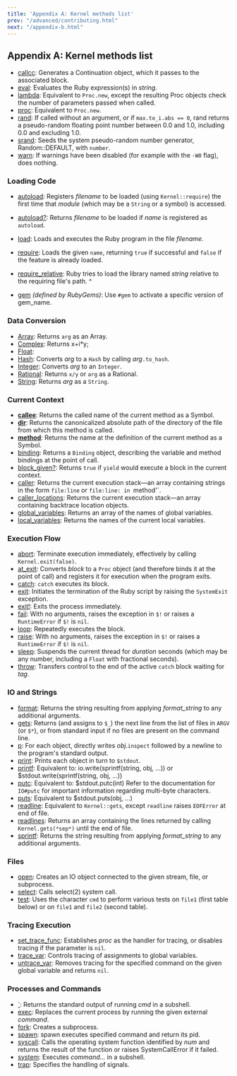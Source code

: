 ```yaml
---
title: 'Appendix A: Kernel methods list'
prev: "/advanced/contributing.html"
next: "/appendix-b.html"
---
```


## Appendix A: Kernel methods list



* <a href='https://ruby-doc.org/core-2.5.0/Kernel.html#method-i-callcc'
  class='ruby-doc remote' target='_blank'>callcc</a>\: Generates a
  Continuation object, which it passes to the associated block.
* <a href='https://ruby-doc.org/core-2.5.0/Kernel.html#method-i-eval'
  class='ruby-doc remote' target='_blank'>eval</a>\: Evaluates the Ruby
  expression(s) in *string*.
* <a href='https://ruby-doc.org/core-2.5.0/Kernel.html#method-i-lambda'
  class='ruby-doc remote' target='_blank'>lambda</a>\: Equivalent to
  `Proc.new`, except the resulting Proc objects check the number of
  parameters passed when called.
* <a href='https://ruby-doc.org/core-2.5.0/Kernel.html#method-i-proc'
  class='ruby-doc remote' target='_blank'>proc</a>\: Equivalent to
  `Proc.new`.
* <a href='https://ruby-doc.org/core-2.5.0/Kernel.html#method-i-rand'
  class='ruby-doc remote' target='_blank'>rand</a>\: If called without
  an argument, or if `max.to_i.abs == 0`, rand returns a pseudo-random
  floating point number between 0.0 and 1.0, including 0.0 and excluding
  1.0.
* <a href='https://ruby-doc.org/core-2.5.0/Kernel.html#method-i-srand'
  class='ruby-doc remote' target='_blank'>srand</a>\: Seeds the system
  pseudo-random number generator, Random::DEFAULT, with `number`.
* <a href='https://ruby-doc.org/core-2.5.0/Kernel.html#method-i-warn'
  class='ruby-doc remote' target='_blank'>warn</a>\: If warnings have
  been disabled (for example with the `-W0` flag), does nothing.

### Loading Code

* <a
  href='https://ruby-doc.org/core-2.5.0/Kernel.html#method-i-autoload'
  class='ruby-doc remote' target='_blank'>autoload</a>\: Registers
  *filename* to be loaded (using `Kernel::require`) the first time that
  *module* (which may be a `String` or a symbol) is accessed.
* <a
  href='https://ruby-doc.org/core-2.5.0/Kernel.html#method-i-autoload-3F'
  class='ruby-doc remote' target='_blank'>autoload?</a>\: Returns
  *filename* to be loaded if *name* is registered as `autoload`.
* <a href='https://ruby-doc.org/core-2.5.0/Kernel.html#method-i-load'
  class='ruby-doc remote' target='_blank'>load</a>\: Loads and executes
  the Ruby program in the file *filename*.
* <a href='https://ruby-doc.org/core-2.5.0/Kernel.html#method-i-require'
  class='ruby-doc remote' target='_blank'>require</a>\: Loads the given
  `name`, returning `true` if successful and `false` if the feature is
  already loaded.
* <a
  href='https://ruby-doc.org/core-2.5.0/Kernel.html#method-i-require_relative'
  class='ruby-doc remote' target='_blank'>require_relative</a>\: Ruby
  tries to load the library named *string* relative to the requiring
  file's path.
^

* <a
  href='https://ruby-doc.org/stdlib-2.5.0/libdoc/rubygems/rdoc/Kernel.html#method-i-gem'
  class='ruby-doc remote' target='_blank'>gem</a> *(defined by
  RubyGems)*\: Use `#gem` to activate a specific version of gem\_name.

### Data Conversion

* <a href='https://ruby-doc.org/core-2.5.0/Kernel.html#method-i-Array'
  class='ruby-doc remote' target='_blank'>Array</a>\: Returns `arg` as
  an Array.
* <a href='https://ruby-doc.org/core-2.5.0/Kernel.html#method-i-Complex'
  class='ruby-doc remote' target='_blank'>Complex</a>\: Returns x+i\*y;
* <a href='https://ruby-doc.org/core-2.5.0/Kernel.html#method-i-Float'
  class='ruby-doc remote' target='_blank'>Float</a>\:
* <a href='https://ruby-doc.org/core-2.5.0/Kernel.html#method-i-Hash'
  class='ruby-doc remote' target='_blank'>Hash</a>\: Converts *arg* to a
  `Hash` by calling *arg*`.to_hash`.
* <a href='https://ruby-doc.org/core-2.5.0/Kernel.html#method-i-Integer'
  class='ruby-doc remote' target='_blank'>Integer</a>\: Converts *arg*
  to an `Integer`.
* <a
  href='https://ruby-doc.org/core-2.5.0/Kernel.html#method-i-Rational'
  class='ruby-doc remote' target='_blank'>Rational</a>\: Returns `x/y`
  or `arg` as a Rational.
* <a href='https://ruby-doc.org/core-2.5.0/Kernel.html#method-i-String'
  class='ruby-doc remote' target='_blank'>String</a>\: Returns *arg* as
  a `String`.

### Current Context

* <a
  href='https://ruby-doc.org/core-2.5.0/Kernel.html#method-i-__callee__'
  class='ruby-doc remote' target='_blank'>__callee__</a>\: Returns the
  called name of the current method as a Symbol.
* <a href='https://ruby-doc.org/core-2.5.0/Kernel.html#method-i-__dir__'
  class='ruby-doc remote' target='_blank'>__dir__</a>\: Returns the
  canonicalized absolute path of the directory of the file from which
  this method is called.
* <a
  href='https://ruby-doc.org/core-2.5.0/Kernel.html#method-i-__method__'
  class='ruby-doc remote' target='_blank'>__method__</a>\: Returns the
  name at the definition of the current method as a Symbol.
* <a href='https://ruby-doc.org/core-2.5.0/Kernel.html#method-i-binding'
  class='ruby-doc remote' target='_blank'>binding</a>\: Returns a
  `Binding` object, describing the variable and method bindings at the
  point of call.
* <a
  href='https://ruby-doc.org/core-2.5.0/Kernel.html#method-i-block_given-3F'
  class='ruby-doc remote' target='_blank'>block_given?</a>\: Returns
  `true` if `yield` would execute a block in the current context.
* <a href='https://ruby-doc.org/core-2.5.0/Kernel.html#method-i-caller'
  class='ruby-doc remote' target='_blank'>caller</a>\: Returns the
  current execution stack—an array containing strings in the form
  `file:line` or `file:line: in `method'\`.
* <a
  href='https://ruby-doc.org/core-2.5.0/Kernel.html#method-i-caller_locations'
  class='ruby-doc remote' target='_blank'>caller_locations</a>\: Returns
  the current execution stack—an array containing backtrace location
  objects.
* <a
  href='https://ruby-doc.org/core-2.5.0/Kernel.html#method-i-global_variables'
  class='ruby-doc remote' target='_blank'>global_variables</a>\: Returns
  an array of the names of global variables.
* <a
  href='https://ruby-doc.org/core-2.5.0/Kernel.html#method-i-local_variables'
  class='ruby-doc remote' target='_blank'>local_variables</a>\: Returns
  the names of the current local variables.

### Execution Flow

* <a href='https://ruby-doc.org/core-2.5.0/Kernel.html#method-i-abort'
  class='ruby-doc remote' target='_blank'>abort</a>\: Terminate
  execution immediately, effectively by calling `Kernel.exit(false)`.
* <a href='https://ruby-doc.org/core-2.5.0/Kernel.html#method-i-at_exit'
  class='ruby-doc remote' target='_blank'>at_exit</a>\: Converts *block*
  to a `Proc` object (and therefore binds it at the point of call) and
  registers it for execution when the program exits.
* <a href='https://ruby-doc.org/core-2.5.0/Kernel.html#method-i-catch'
  class='ruby-doc remote' target='_blank'>catch</a>\: `catch` executes
  its block.
* <a href='https://ruby-doc.org/core-2.5.0/Kernel.html#method-i-exit'
  class='ruby-doc remote' target='_blank'>exit</a>\: Initiates the
  termination of the Ruby script by raising the `SystemExit` exception.
* <a href='https://ruby-doc.org/core-2.5.0/Kernel.html#method-i-exit-21'
  class='ruby-doc remote' target='_blank'>exit!</a>\: Exits the process
  immediately.
* <a href='https://ruby-doc.org/core-2.5.0/Kernel.html#method-i-fail'
  class='ruby-doc remote' target='_blank'>fail</a>\: With no arguments,
  raises the exception in `$!` or raises a `RuntimeError` if `$!` is
  `nil`.
* <a href='https://ruby-doc.org/core-2.5.0/Kernel.html#method-i-loop'
  class='ruby-doc remote' target='_blank'>loop</a>\: Repeatedly executes
  the block.
* <a href='https://ruby-doc.org/core-2.5.0/Kernel.html#method-i-raise'
  class='ruby-doc remote' target='_blank'>raise</a>\: With no arguments,
  raises the exception in `$!` or raises a `RuntimeError` if `$!` is
  `nil`.
* <a href='https://ruby-doc.org/core-2.5.0/Kernel.html#method-i-sleep'
  class='ruby-doc remote' target='_blank'>sleep</a>\: Suspends the
  current thread for *duration* seconds (which may be any number,
  including a `Float` with fractional seconds).
* <a href='https://ruby-doc.org/core-2.5.0/Kernel.html#method-i-throw'
  class='ruby-doc remote' target='_blank'>throw</a>\: Transfers control
  to the end of the active `catch` block waiting for *tag*.

### IO and Strings

* <a href='https://ruby-doc.org/core-2.5.0/Kernel.html#method-i-format'
  class='ruby-doc remote' target='_blank'>format</a>\: Returns the
  string resulting from applying *format\_string* to any additional
  arguments.
* <a href='https://ruby-doc.org/core-2.5.0/Kernel.html#method-i-gets'
  class='ruby-doc remote' target='_blank'>gets</a>\: Returns (and
  assigns to `$_`) the next line from the list of files in `ARGV` (or
  `$*`), or from standard input if no files are present on the command
  line.
* <a href='https://ruby-doc.org/core-2.5.0/Kernel.html#method-i-p'
  class='ruby-doc remote' target='_blank'>p</a>\: For each object,
  directly writes *obj*.`inspect` followed by a newline to the program's
  standard output.
* <a href='https://ruby-doc.org/core-2.5.0/Kernel.html#method-i-print'
  class='ruby-doc remote' target='_blank'>print</a>\: Prints each object
  in turn to `$stdout`.
* <a href='https://ruby-doc.org/core-2.5.0/Kernel.html#method-i-printf'
  class='ruby-doc remote' target='_blank'>printf</a>\: Equivalent to:
  io.write(sprintf(string, obj, ...)) or $stdout.write(sprintf(string,
  obj, ...))
* <a href='https://ruby-doc.org/core-2.5.0/Kernel.html#method-i-putc'
  class='ruby-doc remote' target='_blank'>putc</a>\: Equivalent to:
  $stdout.putc(int) Refer to the documentation for `IO#putc` for
  important information regarding multi-byte characters.
* <a href='https://ruby-doc.org/core-2.5.0/Kernel.html#method-i-puts'
  class='ruby-doc remote' target='_blank'>puts</a>\: Equivalent to
  $stdout.puts(obj, ...)
* <a
  href='https://ruby-doc.org/core-2.5.0/Kernel.html#method-i-readline'
  class='ruby-doc remote' target='_blank'>readline</a>\: Equivalent to
  `Kernel::gets`, except `readline` raises `EOFError` at end of file.
* <a
  href='https://ruby-doc.org/core-2.5.0/Kernel.html#method-i-readlines'
  class='ruby-doc remote' target='_blank'>readlines</a>\: Returns an
  array containing the lines returned by calling `Kernel.gets(*sep*)`
  until the end of file.
* <a href='https://ruby-doc.org/core-2.5.0/Kernel.html#method-i-sprintf'
  class='ruby-doc remote' target='_blank'>sprintf</a>\: Returns the
  string resulting from applying *format\_string* to any additional
  arguments.

### Files

* <a href='https://ruby-doc.org/core-2.5.0/Kernel.html#method-i-open'
  class='ruby-doc remote' target='_blank'>open</a>\: Creates an IO
  object connected to the given stream, file, or subprocess.
* <a href='https://ruby-doc.org/core-2.5.0/Kernel.html#method-i-select'
  class='ruby-doc remote' target='_blank'>select</a>\: Calls select(2)
  system call.
* <a href='https://ruby-doc.org/core-2.5.0/Kernel.html#method-i-test'
  class='ruby-doc remote' target='_blank'>test</a>\: Uses the character
  `cmd` to perform various tests on `file1` (first table below) or on
  `file1` and `file2` (second table).

### Tracing Execution

* <a
  href='https://ruby-doc.org/core-2.5.0/Kernel.html#method-i-set_trace_func'
  class='ruby-doc remote' target='_blank'>set_trace_func</a>\:
  Establishes *proc* as the handler for tracing, or disables tracing if
  the parameter is `nil`.
* <a
  href='https://ruby-doc.org/core-2.5.0/Kernel.html#method-i-trace_var'
  class='ruby-doc remote' target='_blank'>trace_var</a>\: Controls
  tracing of assignments to global variables.
* <a
  href='https://ruby-doc.org/core-2.5.0/Kernel.html#method-i-untrace_var'
  class='ruby-doc remote' target='_blank'>untrace_var</a>\: Removes
  tracing for the specified command on the given global variable and
  returns `nil`.

### Processes and Commands

* <a href='https://ruby-doc.org/core-2.5.0/Kernel.html#method-i-60'
  class='ruby-doc remote' target='_blank'>`</a>\: Returns the standard
  output of running *cmd* in a subshell.
* <a href='https://ruby-doc.org/core-2.5.0/Kernel.html#method-i-exec'
  class='ruby-doc remote' target='_blank'>exec</a>\: Replaces the
  current process by running the given external *command*.
* <a href='https://ruby-doc.org/core-2.5.0/Kernel.html#method-i-fork'
  class='ruby-doc remote' target='_blank'>fork</a>\: Creates a
  subprocess.
* <a href='https://ruby-doc.org/core-2.5.0/Kernel.html#method-i-spawn'
  class='ruby-doc remote' target='_blank'>spawn</a>\: spawn executes
  specified command and return its pid.
* <a href='https://ruby-doc.org/core-2.5.0/Kernel.html#method-i-syscall'
  class='ruby-doc remote' target='_blank'>syscall</a>\: Calls the
  operating system function identified by *num* and returns the result
  of the function or raises SystemCallError if it failed.
* <a href='https://ruby-doc.org/core-2.5.0/Kernel.html#method-i-system'
  class='ruby-doc remote' target='_blank'>system</a>\: Executes
  *command...* in a subshell.
* <a href='https://ruby-doc.org/core-2.5.0/Kernel.html#method-i-trap'
  class='ruby-doc remote' target='_blank'>trap</a>\: Specifies the
  handling of signals.

